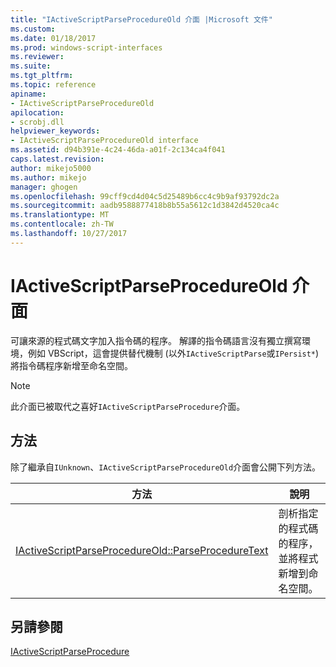 ```yaml
---
title: "IActiveScriptParseProcedureOld 介面 |Microsoft 文件"
ms.custom: 
ms.date: 01/18/2017
ms.prod: windows-script-interfaces
ms.reviewer: 
ms.suite: 
ms.tgt_pltfrm: 
ms.topic: reference
apiname:
- IActiveScriptParseProcedureOld
apilocation:
- scrobj.dll
helpviewer_keywords:
- IActiveScriptParseProcedureOld interface
ms.assetid: d94b391e-4c24-46da-a01f-2c134ca4f041
caps.latest.revision: 
author: mikejo5000
ms.author: mikejo
manager: ghogen
ms.openlocfilehash: 99cff9cd4d04c5d25489b6cc4c9b9af93792dc2a
ms.sourcegitcommit: aadb9588877418b8b55a5612c1d3842d4520ca4c
ms.translationtype: MT
ms.contentlocale: zh-TW
ms.lasthandoff: 10/27/2017
---
```

# <a name="iactivescriptparseprocedureold-interface"></a>IActiveScriptParseProcedureOld 介面
可讓來源的程式碼文字加入指令碼的程序。 解譯的指令碼語言沒有獨立撰寫環境，例如 VBScript，這會提供替代機制 (以外`IActiveScriptParse`或`IPersist*`) 將指令碼程序新增至命名空間。  
  
> [!NOTE]
>  此介面已被取代之喜好`IActiveScriptParseProcedure`介面。  
  
## <a name="methods"></a>方法  
 除了繼承自`IUnknown`、`IActiveScriptParseProcedureOld`介面會公開下列方法。  
  
|方法|說明|  
|------------|-----------------|  
|[IActiveScriptParseProcedureOld::ParseProcedureText](../../winscript/reference/iactivescriptparseprocedureold-parseproceduretext.md)|剖析指定的程式碼的程序，並將程式新增到命名空間。|  
  
## <a name="see-also"></a>另請參閱  
 [IActiveScriptParseProcedure](../../winscript/reference/iactivescriptparseprocedure.md)